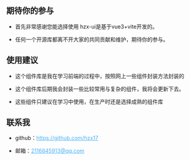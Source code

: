 <!-- <div align="center">
  <img src="./src/assets/logo.png" width="100"/>
  <h1 style="border-bottom:0">
    <p>hzx-ui组件库</p>
    <p style="font-size:20px">这是一款支持pc端的UI组件库,使用Vue3+vite搭建,支持按需引入</p>
  </h1>
</div>
<br/> -->

## 期待你的参与

* 首先非常感谢您能选择使用 hzx-ui是基于vue3+vite开发的。

* 任何一个开源库都离不开大家的共同贡献和维护，期待你的参与。

## 使用建议

* 这个组件库是我在学习前端的过程中，按照网上一些组件封装方法封装的

* 这个组件库后期我会封装一些比较常用与复杂的组件，我将会更新下去。

* 这些组件只建议在学习中使用，在生产时还是选择成熟的组件库

## 联系我

<ul>
<li><p>github：<a target="_blank" style="color:#49b1f5" rel="noopener external nofollow noreferrer" href="https://github.com/hzx17">https://github.com/hzx17</a></p>
</li>
<li><p>邮箱：<a target="_blank"  style="color:#49b1f5" rel="noopener external nofollow noreferrer" href="https://mail.qq.com/cgi-bin/qm_share?t=qm_mailme&email=2116845913@qq.com">2116845913@qq.com</a></p>
</li>
</ul>

